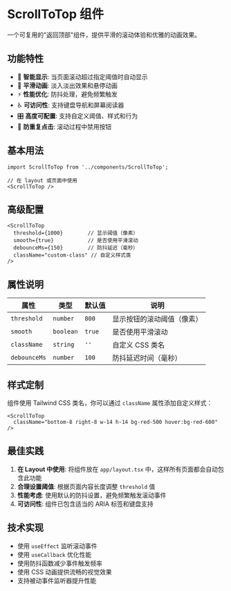 # ScrollToTop 组件

一个可复用的"返回顶部"组件，提供平滑的滚动体验和优雅的动画效果。

## 功能特性

- 🎯 **智能显示**: 当页面滚动超过指定阈值时自动显示
- 🎨 **平滑动画**: 淡入淡出效果和悬停动画
- ⚡ **性能优化**: 防抖处理，避免频繁触发
- ♿ **可访问性**: 支持键盘导航和屏幕阅读器
- 🎛️ **高度可配置**: 支持自定义阈值、样式和行为
- 🔄 **防重复点击**: 滚动过程中禁用按钮

## 基本用法

```tsx
import ScrollToTop from '../components/ScrollToTop';

// 在 layout 或页面中使用
<ScrollToTop />
```

## 高级配置

```tsx
<ScrollToTop 
  threshold={1000}        // 显示阈值（像素）
  smooth={true}           // 是否使用平滑滚动
  debounceMs={150}        // 防抖延迟（毫秒）
  className="custom-class" // 自定义样式类
/>
```

## 属性说明

| 属性 | 类型 | 默认值 | 说明 |
|------|------|--------|------|
| `threshold` | `number` | `800` | 显示按钮的滚动阈值（像素） |
| `smooth` | `boolean` | `true` | 是否使用平滑滚动 |
| `className` | `string` | `''` | 自定义 CSS 类名 |
| `debounceMs` | `number` | `100` | 防抖延迟时间（毫秒） |

## 样式定制

组件使用 Tailwind CSS 类名，你可以通过 `className` 属性添加自定义样式：

```tsx
<ScrollToTop 
  className="bottom-8 right-8 w-14 h-14 bg-red-500 hover:bg-red-600"
/>
```

## 最佳实践

1. **在 Layout 中使用**: 将组件放在 `app/layout.tsx` 中，这样所有页面都会自动包含此功能
2. **合理设置阈值**: 根据页面内容长度调整 `threshold` 值
3. **性能考虑**: 使用默认的防抖设置，避免频繁触发滚动事件
4. **可访问性**: 组件已包含适当的 ARIA 标签和键盘支持

## 技术实现

- 使用 `useEffect` 监听滚动事件
- 使用 `useCallback` 优化性能
- 使用防抖函数减少事件触发频率
- 使用 CSS 动画提供流畅的视觉效果
- 支持被动事件监听器提升性能 